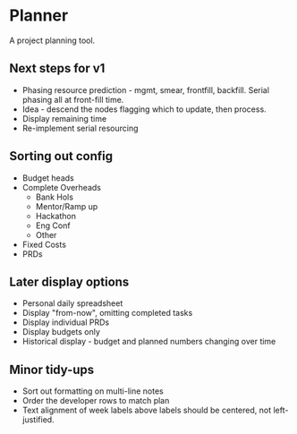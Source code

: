 # Planner

A project planning tool.

## Next steps for v1
*  Phasing resource prediction - mgmt, smear, frontfill, backfill.  Serial phasing all at front-fill time.
 *  Idea - descend the nodes flagging which to update, then process.
*  Display remaining time
*  Re-implement serial resourcing

## Sorting out config
*  Budget heads
*  Complete Overheads
   *  Bank Hols
   *  Mentor/Ramp up
   *  Hackathon
   *  Eng Conf
   *  Other
*  Fixed Costs
*  PRDs


## Later display options
*  Personal daily spreadsheet
*  Display "from-now", omitting completed tasks
*  Display individual PRDs
*  Display budgets only
*  Historical display - budget and planned numbers changing over time

## Minor tidy-ups
*  Sort out formatting on multi-line notes
*  Order the developer rows to match plan
*  Text alignment of week labels above labels should be centered, not left-justified.